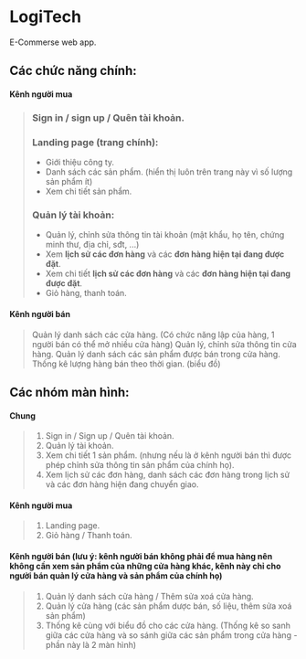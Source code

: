 # LogiTech
E-Commerse web app.
## Các chức năng chính:
#### Kênh người mua
> ### Sign in / sign up / Quên tài khoản.
> ### Landing page (trang chính):
> + Giới thiệu công ty.
> + Danh sách các sản phẩm. (hiển thị luôn trên trang này vì số lượng sản phẩm ít)
> + Xem chi tiết sản phẩm.
> ### Quản lý tài khoản:
> + Quản lý, chỉnh sửa thông tin tài khoản (mật khẩu, họ tên, chứng minh thư, địa chỉ, sđt, ...)
> + Xem **lịch sử các đơn hàng** và các **đơn hàng hiện tại đang được đặt**.
> + Xem chi tiết **lịch sử các đơn hàng** và các **đơn hàng hiện tại đang được đặt**.
> + Giỏ hàng, thanh toán.
#### Kênh người bán
> Quản lý danh sách các cửa hàng. (Có chức năng lập của hàng, 1 người bán có thể mở nhiều cửa hàng)
> Quản lý, chỉnh sửa thông tin cửa hàng.
> Quản lý danh sách các sản phẩm được bán trong cửa hàng.
> Thống kê lượng hàng bán theo thời gian. (biểu đồ)

## Các nhóm màn hình:
#### Chung
> 1. Sign in / Sign up / Quên tài khoản.
> 2. Quản lý tài khoản.
> 3. Xem chi tiết 1 sản phẩm. (nhưng nếu là ở kênh người bán thì được phép chỉnh sửa thông tin sản phẩm của chính họ).
> 4. Xem lịch sử các đơn hàng, danh sách các đơn hàng trong lịch sử và các đơn hàng hiện đang chuyển giao.
 
#### Kênh người mua
> 1. Landing page.
> 2. Giỏ hàng / Thanh toán.

#### Kênh người bán (lưu ý: kênh người bán không phải để mua hàng nên không cần xem sản phẩm của những cửa hàng khác, kênh này chỉ cho người bán quản lý cửa hàng và sản phẩm của chính họ)
> 1. Quản lý danh sách cửa hàng / Thêm sửa xoá cửa hàng.
> 2. Quản lý cửa hàng (các sản phẩm dược bán, số liệu, thêm sửa xoá sản phẩm)
> 3. Thống kê cùng với biểu đồ cho các cửa hàng. (Thống kê so sanh giữa các cửa hàng và so sánh giữa các sản phẩm trong cửa hàng - phần này là 2 màn hình)
